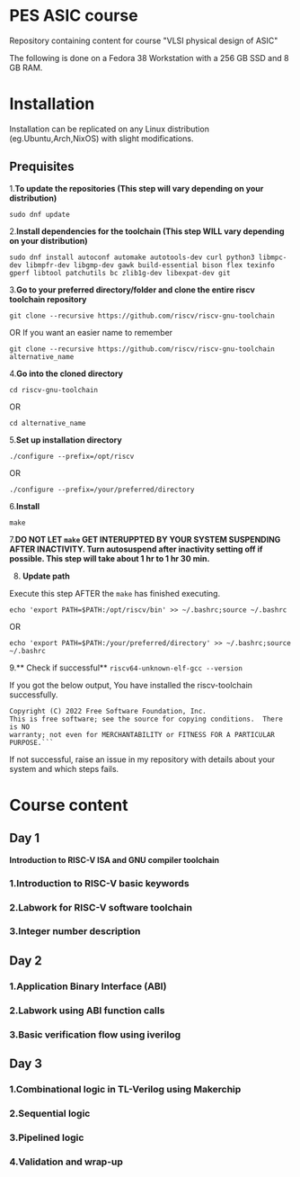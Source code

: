 # PES ASIC course
Repository containing content for course "VLSI physical design of ASIC"

The following is done on a Fedora 38 Workstation with a 256 GB SSD and 8 GB RAM.
# Installation

Installation can be replicated on any Linux distribution (eg.Ubuntu,Arch,NixOS) with slight modifications. 
## Prequisites
1.**To update the repositories (This step will vary depending on your distribution)**

`sudo dnf update` 

2.**Install dependencies for the toolchain (This step WILL vary depending on your distribution)**

`sudo dnf install autoconf automake autotools-dev curl python3 libmpc-dev libmpfr-dev libgmp-dev gawk build-essential bison flex texinfo gperf libtool patchutils bc zlib1g-dev libexpat-dev git` 

3.**Go to your preferred directory/folder and clone the entire riscv toolchain repository**

`git clone --recursive https://github.com/riscv/riscv-gnu-toolchain`

OR
If you want an easier name to remember

`git clone --recursive https://github.com/riscv/riscv-gnu-toolchain alternative_name`

4.**Go into the cloned directory**

`cd riscv-gnu-toolchain`

OR

`cd alternative_name`

5.**Set up installation directory**

`./configure --prefix=/opt/riscv`

OR

`./configure --prefix=/your/preferred/directory`

6.**Install**

`make`

7.**DO NOT LET `make` GET INTERUPPTED BY YOUR SYSTEM SUSPENDING AFTER INACTIVITY. Turn autosuspend after inactivity setting off if possible. This step will take about 1 hr to 1 hr 30 min.**

8. **Update path**
   
Execute this step AFTER the `make` has finished executing.

`echo 'export PATH=$PATH:/opt/riscv/bin' >> ~/.bashrc;source ~/.bashrc`

OR

`echo 'export PATH=$PATH:/your/preferred/directory' >> ~/.bashrc;source ~/.bashrc`

9.** Check if successful**
`riscv64-unknown-elf-gcc --version`

If you got the below output, You have installed the riscv-toolchain successfully.

```riscv64-unknown-elf-gcc (g2ee5e430018) 12.2.0
Copyright (C) 2022 Free Software Foundation, Inc.
This is free software; see the source for copying conditions.  There is NO
warranty; not even for MERCHANTABILITY or FITNESS FOR A PARTICULAR PURPOSE.```
```
If not successful, raise an issue in my repository with details about your system and which steps fails.
# Course content
## Day 1 
**Introduction to RISC-V ISA and GNU compiler toolchain**

### 1.Introduction to RISC-V basic keywords

### 2.Labwork for RISC-V software toolchain
### 3.Integer number description
## Day 2 
### 1.Application Binary Interface (ABI)
### 2.Labwork using ABI function calls
### 3.Basic verification flow using iverilog
## Day 3
### 1.Combinational logic in TL-Verilog using Makerchip
### 2.Sequential logic
### 3.Pipelined logic
### 4.Validation and wrap-up
